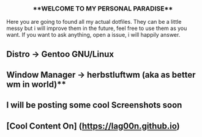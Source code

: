 <h3 align="center"> **WELCOME TO MY PERSONAL PARADISE** </h3>

<p>Here you are going to found all my actual dotfiles. They can be a little messy but i will improve them in the future, feel free to use them as you want. If you want to ask anything, open a issue, i will happily answer.</p>

## Distro ->  Gentoo GNU/Linux
## Window Manager -> herbstluftwm (aka as better wm in world)**</h3>
## I will be posting some cool Screenshots soon

## [Cool Content On] (https://lag00n.github.io)
